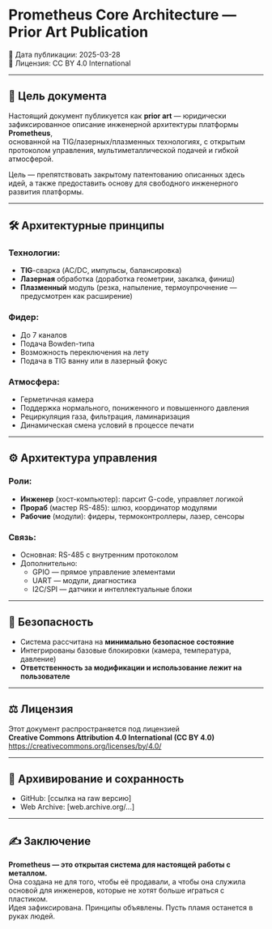 # Prometheus Core Architecture — Prior Art Publication

📅 Дата публикации: 2025-03-28  
🔖 Лицензия: CC BY 4.0 International  

---

## 📌 Цель документа

Настоящий документ публикуется как **prior art** — юридически зафиксированное описание инженерной архитектуры платформы **Prometheus**,  
основанной на TIG/лазерных/плазменных технологиях, с открытым протоколом управления, мультиметаллической подачей и гибкой атмосферой.

Цель — препятствовать закрытому патентованию описанных здесь идей, а также предоставить основу для свободного инженерного развития платформы.

---

## 🛠 Архитектурные принципы

### Технологии:
- **TIG**-сварка (AC/DC, импульсы, балансировка)
- **Лазерная** обработка (доработка геометрии, закалка, финиш)
- **Плазменный** модуль (резка, напыление, термоупрочнение — предусмотрен как расширение)

### Фидер:
- До 7 каналов
- Подача Bowden-типа
- Возможность переключения на лету
- Подача в TIG ванну или в лазерный фокус

### Атмосфера:
- Герметичная камера
- Поддержка нормального, пониженного и повышенного давления
- Рециркуляция газа, фильтрация, ламинаризация
- Динамическая смена условий в процессе печати

---

## ⚙️ Архитектура управления

### Роли:
- **Инженер** (хост-компьютер): парсит G-code, управляет логикой
- **Прораб** (мастер RS-485): шлюз, координатор модулями
- **Рабочие** (модули): фидеры, термоконтроллеры, лазер, сенсоры

### Связь:
- Основная: RS-485 с внутренним протоколом
- Дополнительно:
  - GPIO — прямое управление элементами
  - UART — модули, диагностика
  - I2C/SPI — датчики и интеллектуальные блоки

---

## 🔐 Безопасность

- Система рассчитана на **минимально безопасное состояние**
- Интегрированы базовые блокировки (камера, температура, давление)
- **Ответственность за модификации и использование лежит на пользователе**

---

## ⚖️ Лицензия

Этот документ распространяется под лицензией  
**Creative Commons Attribution 4.0 International (CC BY 4.0)**  
https://creativecommons.org/licenses/by/4.0/

---

## 🧷 Архивирование и сохранность

- GitHub: [ссылка на raw версию]
- Web Archive: [web.archive.org/...]

---

## ✍️ Заключение

**Prometheus — это открытая система для настоящей работы с металлом.**  
Она создана не для того, чтобы её продавали, а чтобы она служила основой для инженеров, которые не хотят больше играться с пластиком.  
Идея зафиксирована. Принципы объявлены. Пусть пламя останется в руках людей.

